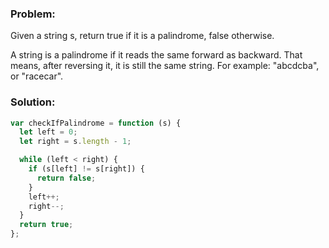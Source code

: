 ### Problem:

Given a string s, return true if it is a palindrome, false otherwise.

A string is a palindrome if it reads the same forward as backward. That means, after reversing it, it is still the same string. For example: "abcdcba", or "racecar".

### Solution:

```javascript
var checkIfPalindrome = function (s) {
  let left = 0;
  let right = s.length - 1;

  while (left < right) {
    if (s[left] != s[right]) {
      return false;
    }
    left++;
    right--;
  }
  return true;
};
```
